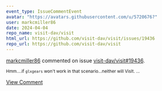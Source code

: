```yaml
---
event_type: IssueCommentEvent
avatar: "https://avatars.githubusercontent.com/u/5720676?"
user: markcmiller86
date: 2024-04-04
repo_name: visit-dav/visit
html_url: https://github.com/visit-dav/visit/issues/19436
repo_url: https://github.com/visit-dav/visit
---
```


<a href='https://github.com/markcmiller86' target='_blank'>markcmiller86</a> commented on issue <a href='https://github.com/visit-dav/visit/issues/19436' target='_blank'>visit-dav/visit#19436</a>.

<small>Hmm....if `glxgears` won't work in that scenario...neither will VisIt....</small>

<a href='https://github.com/visit-dav/visit/issues/19436' target='_blank'>View Comment</a>
